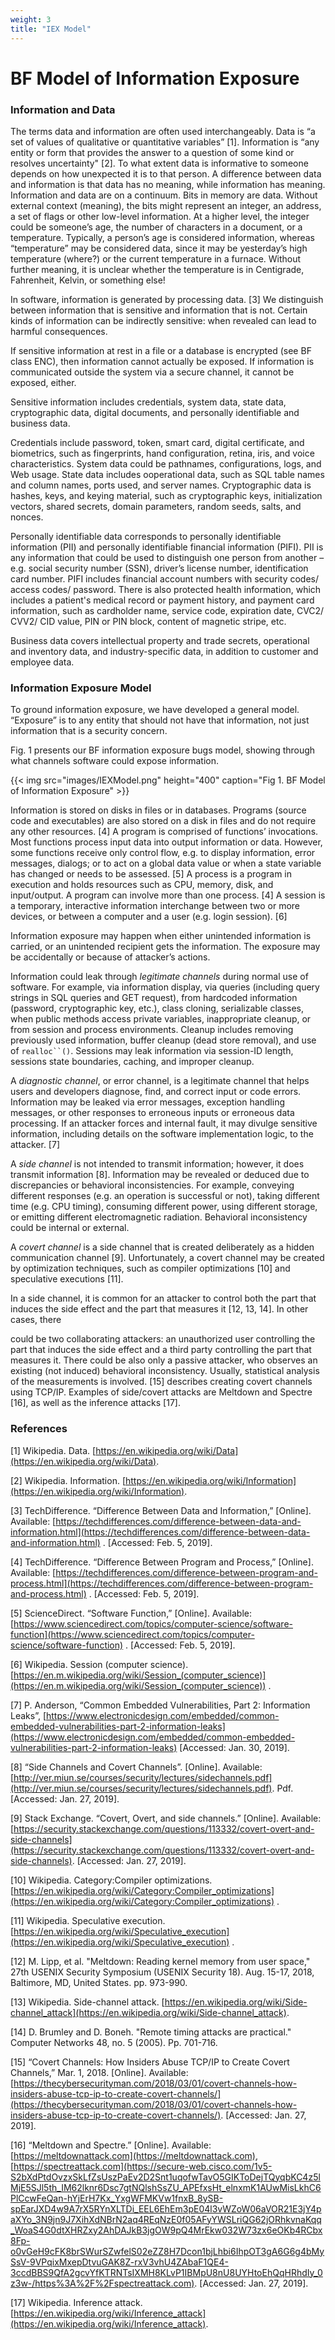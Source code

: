 ```yaml
---
weight: 3
title: "IEX Model"
---
```

# BF Model of Information Exposure

### Information and Data

The terms data and information are often used interchangeably. Data is “a set of values of qualitative or quantitative variables” [1]. Information is “any entity or form that provides the answer to a question of some kind or resolves uncertainty" [2]. To what extent data is informative to someone depends on how unexpected it is to that person. A difference between data and information is that data has no meaning, while information has meaning. Information and data are on a continuum. Bits in memory are data. Without external context (meaning), the bits might represent an integer, an address, a set of flags or other low-level information. At a higher level, the integer could be someone’s age, the number of characters in a document, or a temperature. Typically, a person’s age is considered information, whereas “temperature” may be considered data, since it may be yesterday’s high temperature (where?) or the current temperature in a furnace. Without further meaning, it is unclear whether the temperature is in Centigrade, Fahrenheit, Kelvin, or something else!

In software, information is generated by processing data. [3] We distinguish between information that is sensitive and information that is not. Certain kinds of information can be indirectly sensitive: when revealed can lead to harmful consequences.

If sensitive information at rest in a file or a database is encrypted (see BF class ENC), then information cannot actually be exposed. If information is communicated outside the system via a secure channel, it cannot be exposed, either.

Sensitive information includes credentials, system data, state data, cryptographic data, digital documents, and personally identifiable and business data.

Credentials include password, token, smart card, digital certificate, and biometrics, such as fingerprints, hand configuration, retina, iris, and voice characteristics. System data could be pathnames, configurations, logs, and Web usage. State data includes ooperational data, such as SQL table names and column names, ports used, and server names. Cryptographic data is hashes, keys, and keying material, such as cryptographic keys, initialization vectors, shared secrets, domain parameters, random seeds, salts, and nonces.

Personally identifiable data corresponds to personally identifiable information (PII) and personally identifiable financial information (PIFI). PII is any information that could be used to distinguish one person from another – e.g. social security number (SSN), driver’s license number, identification card number. PIFI includes financial account numbers with security codes/ access codes/ password. There is also protected health information, which includes a patient's medical record or payment history, and payment card information, such as cardholder name, service code, expiration date, CVC2/ CVV2/ CID value, PIN or PIN block, content of magnetic stripe, etc.

Business data covers intellectual property and trade secrets, operational and inventory data, and industry-specific data, in addition to customer and employee data.

### Information Exposure Model

To ground information exposure, we have developed a general model. “Exposure” is to any entity that should not have that information, not just information that is a security concern.

Fig. 1 presents our BF information exposure bugs model, showing through what channels software could expose information.

{{< img src="images/IEXModel.png" height="400" caption="Fig 1. BF Model of Information Exposure" >}}

Information is stored on disks in files or in databases. Programs (source code and executables) are also stored on a disk in files and do not require any other resources. [4] A program is comprised of functions’ invocations. Most functions process input data into output information or data. However, some functions receive only control flow, e.g. to display information, error messages, dialogs; or to act on a global data value or when a state variable has changed or needs to be assessed. [5] A process is a program in execution and holds resources such as CPU, memory, disk, and input/output. A program can involve more than one process. [4] A session is a temporary, interactive information interchange between two or more devices, or between a computer and a user (e.g. login session). [6]

Information exposure may happen when either unintended information is carried, or an unintended recipient gets the information. The exposure may be accidentally or because of attacker’s actions.

Information could leak through _legitimate channels_ during normal use of software. For example, via information display, via queries (including query strings in SQL queries and GET request), from hardcoded information (password, cryptographic key, etc.), class cloning, serializable classes, when public methods access private variables, inappropriate cleanup, or from session and process environments. Cleanup includes removing previously used information, buffer cleanup (dead store removal), and use of `realloc``()`. Sessions may leak information via session-ID length, sessions state boundaries, caching, and improper cleanup.

A _diagnostic_ _channel_, or error channel, is a legitimate channel that helps users and developers diagnose, find, and correct input or code errors. Information may be leaked via error messages, exception handling messages, or other responses to erroneous inputs or erroneous data processing. If an attacker forces and internal fault, it may divulge sensitive information, including details on the software implementation logic, to the attacker. [7]

A _side channel_ is not intended to transmit information; however, it does transmit information [8]. Information may be revealed or deduced due to discrepancies or behavioral inconsistencies. For example, conveying different responses (e.g. an operation is successful or not), taking different time (e.g. CPU timing), consuming different power, using different storage, or emitting different electromagnetic radiation. Behavioral inconsistency could be internal or external.

A _covert channel_ is a side channel that is created deliberately as a hidden communication channel [9]. Unfortunately, a covert channel may be created by optimization techniques, such as compiler optimizations [10] and speculative executions [11].

In a side channel, it is common for an attacker to control both the part that induces the side effect and the part that measures it [12, 13, 14]. In other cases, there

could be two collaborating attackers: an unauthorized user controlling the part that induces the side effect and a third party controlling the part that measures it. There could be also only a passive attacker, who observes an existing (not induced) behavioral inconsistency. Usually, statistical analysis of the measurements is involved. [15] describes creating covert channels using TCP/IP. Examples of side/covert attacks are Meltdown and Spectre [16], as well as the inference attacks [17].

### References

\[1\] Wikipedia. Data. [https://en.wikipedia.org/wiki/Data](https://en.wikipedia.org/wiki/Data).

\[2\] Wikipedia. Information. [https://en.wikipedia.org/wiki/Information](https://en.wikipedia.org/wiki/Information).

\[3\] TechDifference. “Difference Between Data and Information,” \[Online\]. Available: [https://techdifferences.com/difference-between-data-and-information.html](https://techdifferences.com/difference-between-data-and-information.html) . \[Accessed: Feb. 5, 2019\].

\[4\] TechDifference. “Difference Between Program and Process,” \[Online\]. Available: [https://techdifferences.com/difference-between-program-and-process.html](https://techdifferences.com/difference-between-program-and-process.html) . \[Accessed: Feb. 5, 2019\].

\[5\] ScienceDirect. “Software Function,” \[Online\]. Available: [https://www.sciencedirect.com/topics/computer-science/software-function](https://www.sciencedirect.com/topics/computer-science/software-function) . \[Accessed: Feb. 5, 2019\].

\[6\] Wikipedia. Session (computer science). [https://en.m.wikipedia.org/wiki/Session_(computer_science)](https://en.m.wikipedia.org/wiki/Session_(computer_science)) .

\[7\] P. Anderson, “Common Embedded Vulnerabilities, Part 2: Information Leaks”, [https://www.electronicdesign.com/embedded/common-embedded-vulnerabilities-part-2-information-leaks](https://www.electronicdesign.com/embedded/common-embedded-vulnerabilities-part-2-information-leaks) \[Accessed: Jan. 30, 2019\].

\[8\] “Side Channels and Covert Channels”. \[Online\]. Available: [http://ver.miun.se/courses/security/lectures/sidechannels.pdf](http://ver.miun.se/courses/security/lectures/sidechannels.pdf). Pdf. \[Accessed: Jan. 27, 2019\].

\[9\] Stack Exchange. “Covert, Overt, and side channels.” \[Online\]. Available: [https://security.stackexchange.com/questions/113332/covert-overt-and-side-channels](https://security.stackexchange.com/questions/113332/covert-overt-and-side-channels). \[Accessed: Jan. 27, 2019\].

\[10\] Wikipedia. Category:Compiler optimizations. [https://en.wikipedia.org/wiki/Category:Compiler_optimizations](https://en.wikipedia.org/wiki/Category:Compiler_optimizations) .

\[11\] Wikipedia. Speculative execution. [https://en.wikipedia.org/wiki/Speculative_execution](https://en.wikipedia.org/wiki/Speculative_execution) .

\[12\] M. Lipp, et al. "Meltdown: Reading kernel memory from user space," 27th USENIX Security Symposium (USENIX Security 18). Aug. 15-17, 2018, Baltimore, MD, United States. pp. 973-990.

\[13\] Wikipedia. Side-channel attack. [https://en.wikipedia.org/wiki/Side-channel_attack](https://en.wikipedia.org/wiki/Side-channel_attack).

\[14\] D. Brumley and D. Boneh. "Remote timing attacks are practical." Computer Networks 48, no. 5 (2005). Pp. 701-716.

\[15\] “Covert Channels: How Insiders Abuse TCP/IP to Create Covert Channels,” Mar. 1, 2018. \[Online\]. Available: [https://thecybersecurityman.com/2018/03/01/covert-channels-how-insiders-abuse-tcp-ip-to-create-covert-channels/](https://thecybersecurityman.com/2018/03/01/covert-channels-how-insiders-abuse-tcp-ip-to-create-covert-channels/). \[Accessed: Jan. 27, 2019\].

\[16\] “Meltdown and Spectre.” \[Online\]. Available: [https://meltdownattack.com](https://meltdownattack.com), [https://spectreattack.com](https://secure-web.cisco.com/1v5-S2bXdPtdOvzxSkLfZsUszPaEv2D2Snt1uqofwTavO5GIKToDejTQyqbKC4z5lMjE5SJl5th_IM62lknr6Dsc7gtNQlshSsZU_APEfxsHt_elnxmK1AUwMisLkhC6PlCcwFeQan-hYjErH7Kx_YxgWFMKVw1fnxB_8ySB-spEarJXD4w9A7rX5RYnXLTDi_EEL6EhEm3pE04l3vWZoW06aVOR21E3jY4paXYo_3N9jn9J7XihXdNBrN2aq4REqNzE0f05AFyYWSLriQG62jORhkvnaKqq_WoaS4G0dtXHRZxy2AhDAJkB3jgOW9pQ4MrEkw032W73zx6eOKb4RCbx8Fp-o0vGeH9cFK8brSWurSZwfelS02eZZ8H7Dcon1bjLhbi6IhpOT3gA6G6g4bMySsV-9VPqixMxepDtvuGAK8Z-rxV3vhU4ZAbaF1QE4-3ccdBBS9QfA2gcvYfKTRNTsIXMH8KLvP1IBMpU8nU8UYHtoEhQqHRhdIy_0z3w-/https%3A%2F%2Fspectreattack.com). \[Accessed: Jan. 27, 2019\].

\[17\] Wikipedia. Inference attack. [https://en.wikipedia.org/wiki/Inference_attack](https://en.wikipedia.org/wiki/Inference_attack).